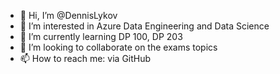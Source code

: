 - 👋 Hi, I’m @DennisLykov
- 👀 I’m interested in Azure Data Engineering and Data Science
- 🌱 I’m currently learning DP 100, DP 203
- 💞️ I’m looking to collaborate on the exams topics
- 📫 How to reach me: via GitHub

<!---
DennisLykov/DennisLykov is a ✨ special ✨ repository because its `README.md` (this file) appears on your GitHub profile.
You can click the Preview link to take a look at your changes.
--->
